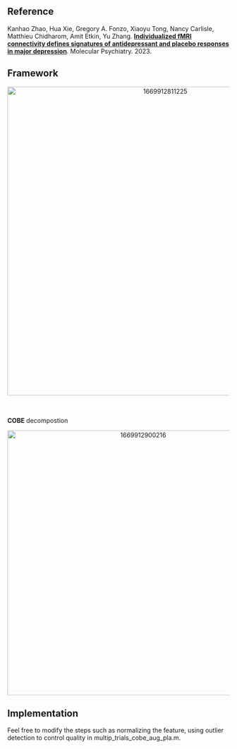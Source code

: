 ## Reference<br />
Kanhao Zhao, Hua Xie, Gregory A. Fonzo, Xiaoyu Tong, Nancy Carlisle, Matthieu Chidharom, Amit Etkin, Yu Zhang. [__Individualized fMRI connectivity defines signatures of antidepressant and placebo responses in major depression__](https://www.nature.com/articles/s41380-023-01958-8). Molecular Psychiatry. 2023.
## Framework<br />
<div align=center>
<img width="700" alt="1669912811225" src="https://user-images.githubusercontent.com/55502834/205109460-20a3e839-7ce8-4f45-8d82-99f18beb0af0.png">
</div>
<br />
<br />

__COBE__ decompostion
<div align=center>
<img width="600" alt="1669912900216" src="https://user-images.githubusercontent.com/55502834/205109779-98f0987c-2d37-4603-b10f-6bfd4bb84b91.png">
</div>

## Implementation<br />
Feel free to modify the steps such as normalizing the feature, using outlier detection to control quality in multip_trials_cobe_aug_pla.m.
